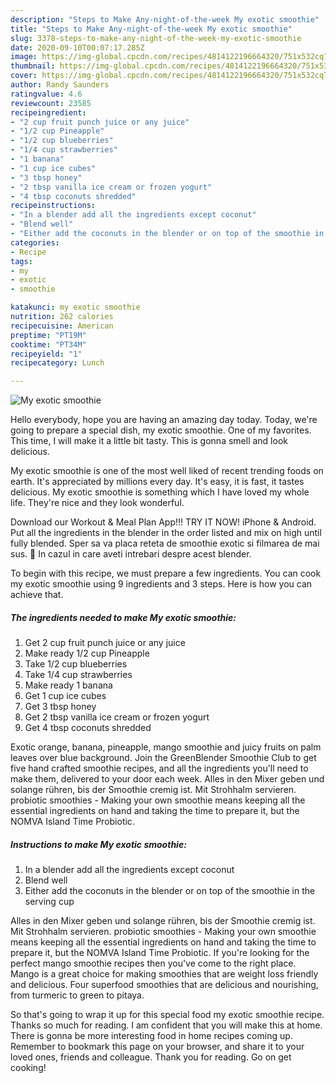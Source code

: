 ```yaml
---
description: "Steps to Make Any-night-of-the-week My exotic smoothie"
title: "Steps to Make Any-night-of-the-week My exotic smoothie"
slug: 3378-steps-to-make-any-night-of-the-week-my-exotic-smoothie
date: 2020-09-10T00:07:17.285Z
image: https://img-global.cpcdn.com/recipes/4814122196664320/751x532cq70/my-exotic-smoothie-recipe-main-photo.jpg
thumbnail: https://img-global.cpcdn.com/recipes/4814122196664320/751x532cq70/my-exotic-smoothie-recipe-main-photo.jpg
cover: https://img-global.cpcdn.com/recipes/4814122196664320/751x532cq70/my-exotic-smoothie-recipe-main-photo.jpg
author: Randy Saunders
ratingvalue: 4.6
reviewcount: 23585
recipeingredient:
- "2 cup fruit punch juice or any juice"
- "1/2 cup Pineapple"
- "1/2 cup blueberries"
- "1/4 cup strawberries"
- "1 banana"
- "1 cup ice cubes"
- "3 tbsp honey"
- "2 tbsp vanilla ice cream or frozen yogurt"
- "4 tbsp coconuts shredded"
recipeinstructions:
- "In a blender add all the ingredients except coconut"
- "Blend well"
- "Either add the coconuts in the blender or on top of the smoothie in the serving cup"
categories:
- Recipe
tags:
- my
- exotic
- smoothie

katakunci: my exotic smoothie 
nutrition: 262 calories
recipecuisine: American
preptime: "PT19M"
cooktime: "PT34M"
recipeyield: "1"
recipecategory: Lunch

---
```



![My exotic smoothie](https://img-global.cpcdn.com/recipes/4814122196664320/751x532cq70/my-exotic-smoothie-recipe-main-photo.jpg)

Hello everybody, hope you are having an amazing day today. Today, we're going to prepare a special dish, my exotic smoothie. One of my favorites. This time, I will make it a little bit tasty. This is gonna smell and look delicious.

My exotic smoothie is one of the most well liked of recent trending foods on earth. It's appreciated by millions every day. It's easy, it is fast, it tastes delicious. My exotic smoothie is something which I have loved my whole life. They're nice and they look wonderful.

Download our Workout &amp; Meal Plan App!!! TRY IT NOW! iPhone &amp; Android. Put all the ingredients in the blender in the order listed and mix on high until fully blended. Sper sa va placa reteta de smoothie exotic si filmarea de mai sus. 🙂 In cazul in care aveti intrebari despre acest blender.


To begin with this recipe, we must prepare a few ingredients. You can cook my exotic smoothie using 9 ingredients and 3 steps. Here is how you can achieve that.

<!--inarticleads1-->

##### The ingredients needed to make My exotic smoothie:

1. Get 2 cup fruit punch juice or any juice
1. Make ready 1/2 cup Pineapple
1. Take 1/2 cup blueberries
1. Take 1/4 cup strawberries
1. Make ready 1 banana
1. Get 1 cup ice cubes
1. Get 3 tbsp honey
1. Get 2 tbsp vanilla ice cream or frozen yogurt
1. Get 4 tbsp coconuts shredded


Exotic orange, banana, pineapple, mango smoothie and juicy fruits on palm leaves over blue background. Join the GreenBlender Smoothie Club to get five hand crafted smoothie recipes, and all the ingredients you&#39;ll need to make them, delivered to your door each week. Alles in den Mixer geben und solange rühren, bis der Smoothie cremig ist. Mit Strohhalm servieren. probiotic smoothies - Making your own smoothie means keeping all the essential ingredients on hand and taking the time to prepare it, but the NOMVA Island Time Probiotic. 

<!--inarticleads2-->

##### Instructions to make My exotic smoothie:

1. In a blender add all the ingredients except coconut
1. Blend well
1. Either add the coconuts in the blender or on top of the smoothie in the serving cup


Alles in den Mixer geben und solange rühren, bis der Smoothie cremig ist. Mit Strohhalm servieren. probiotic smoothies - Making your own smoothie means keeping all the essential ingredients on hand and taking the time to prepare it, but the NOMVA Island Time Probiotic. If you&#39;re looking for the perfect mango smoothie recipes then you&#39;ve come to the right place. Mango is a great choice for making smoothies that are weight loss friendly and delicious. Four superfood smoothies that are delicious and nourishing, from turmeric to green to pitaya. 

So that's going to wrap it up for this special food my exotic smoothie recipe. Thanks so much for reading. I am confident that you will make this at home. There is gonna be more interesting food in home recipes coming up. Remember to bookmark this page on your browser, and share it to your loved ones, friends and colleague. Thank you for reading. Go on get cooking!
